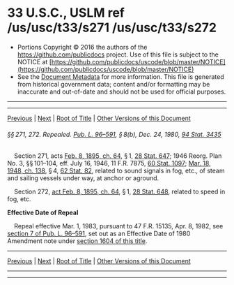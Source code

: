 ---
---

# 33 U.S.C., USLM ref /us/usc/t33/s271 /us/usc/t33/s272

* Portions Copyright © 2016 the authors of the https://github.com/publicdocs project.
  Use of this file is subject to the NOTICE at [https://github.com/publicdocs/uscode/blob/master/NOTICE](https://github.com/publicdocs/uscode/blob/master/NOTICE)
* See the [Document Metadata](././../../../../..//README.md) for more information.
  This file is generated from historical government data; content and/or formatting may be inaccurate and out-of-date and should not be used for official purposes.

----------
----------

[Previous](./../../../../..//us/usc/t33/ch4/schIII/m__us_usc_t33_ch4_schIII.md) | [Next](./../../../../..//us/usc/t33/ch4/schIV/m__us_usc_t33_ch4_schIV.md) | [Root of Title](./../../../../../) | [Other Versions of this Document](https://publicdocs.github.io/go/links?ns=uslm&ref=%2Fus%2Fusc%2Ft33%2Fs271+%2Fus%2Fusc%2Ft33%2Fs272)

###### §§ 271, 272. Repealed. [Pub. L. 96–591][/us/pl/96/591], § 8(b), Dec. 24, 1980, [94 Stat. 3435][/us/stat/94/3435]

    Section 271, acts [Feb. 8, 1895, ch. 64][/us/act/1895-02-08/ch64], § 1, [28 Stat. 647][/us/stat/28/647]; 1946 Reorg. Plan No. 3, §§ 101–104, eff. July 16, 1946, 11 F.R. 7875, [60 Stat. 1097][/us/stat/60/1097]; [Mar. 18, 1948, ch. 138][/us/act/1948-03-18/ch138], § 4, [62 Stat. 82][/us/stat/62/82], related to sound signals in fog, etc., of steam and sailing vessels under way, at anchor or aground.

    Section 272, [act Feb. 8, 1895, ch. 64][/us/act/1895-02-08/ch64], § 1, [28 Stat. 648][/us/stat/28/648], related to speed in fog, etc.

 __Effective Date of Repeal__ 

    Repeal effective Mar. 1, 1983, pursuant to 47 F.R. 15135, Apr. 8, 1982, see [section 7 of Pub. L. 96–591][/us/pl/96/591/s7], set out as an Effective Date of 1980 Amendment note under [section 1604 of this title][/us/usc/t33/s1604].

----------

[Previous](./../../../../..//us/usc/t33/ch4/schIII/m__us_usc_t33_ch4_schIII.md) | [Next](./../../../../..//us/usc/t33/ch4/schIV/m__us_usc_t33_ch4_schIV.md) | [Root of Title](./../../../../../) | [Other Versions of this Document](https://publicdocs.github.io/go/links?ns=uslm&ref=%2Fus%2Fusc%2Ft33%2Fs271+%2Fus%2Fusc%2Ft33%2Fs272)

----------
----------

[/us/pl/96/591]: https://publicdocs.github.io/go/links?ns=uslm&ref=%2Fus%2Fpl%2F96%2F591
[/us/stat/94/3435]: https://publicdocs.github.io/go/links?ns=uslm&ref=%2Fus%2Fstat%2F94%2F3435
[/us/act/1895-02-08/ch64]: https://publicdocs.github.io/go/links?ns=uslm&ref=%2Fus%2Fact%2F1895-02-08%2Fch64
[/us/stat/28/647]: https://publicdocs.github.io/go/links?ns=uslm&ref=%2Fus%2Fstat%2F28%2F647
[/us/stat/60/1097]: https://publicdocs.github.io/go/links?ns=uslm&ref=%2Fus%2Fstat%2F60%2F1097
[/us/act/1948-03-18/ch138]: https://publicdocs.github.io/go/links?ns=uslm&ref=%2Fus%2Fact%2F1948-03-18%2Fch138
[/us/stat/62/82]: https://publicdocs.github.io/go/links?ns=uslm&ref=%2Fus%2Fstat%2F62%2F82
[/us/act/1895-02-08/ch64]: https://publicdocs.github.io/go/links?ns=uslm&ref=%2Fus%2Fact%2F1895-02-08%2Fch64
[/us/stat/28/648]: https://publicdocs.github.io/go/links?ns=uslm&ref=%2Fus%2Fstat%2F28%2F648
[/us/pl/96/591/s7]: https://publicdocs.github.io/go/links?ns=uslm&ref=%2Fus%2Fpl%2F96%2F591%2Fs7
[/us/usc/t33/s1604]: https://publicdocs.github.io/go/links?ns=uslm&ref=%2Fus%2Fusc%2Ft33%2Fs1604


